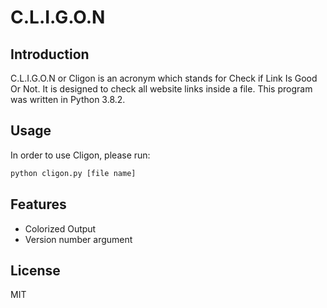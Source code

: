 # C.L.I.G.O.N

## Introduction

C.L.I.G.O.N or Cligon is an acronym which stands for Check if Link Is Good Or Not.
It is designed to check all website links inside a file. This program was written in Python 3.8.2.

## Usage

In order to use Cligon, please run:
```bash
python cligon.py [file name]
```

## Features
- Colorized Output
- Version number argument

## License

MIT